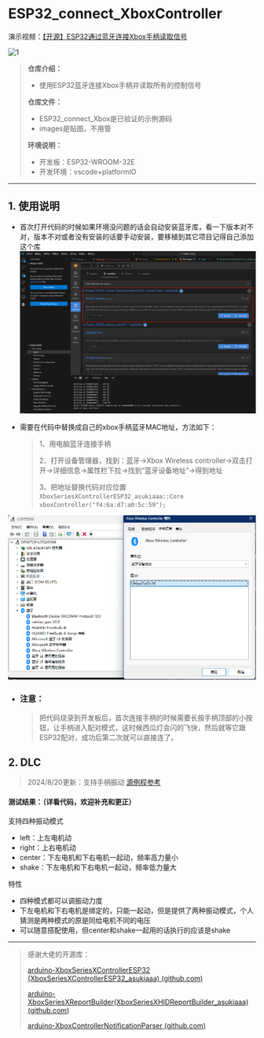 # ESP32_connect_XboxController
演示视频：[【开源】ESP32通过蓝牙连接Xbox手柄读取信号](https://www.bilibili.com/video/BV163eKebExM/?spm_id_from=333.999.list.card_archive.click)




![1](images/1.jpg)

> **仓库介绍：**
> * 使用ESP32蓝牙连接Xbox手柄并读取所有的控制信号
>
>
> **仓库文件：**
>
> * ESP32_connect_Xbox是已验证的示例源码
> * images是贴图，不用管
>
> **环境说明：**
>
> * 开发板：ESP32-WROOM-32E
> * 开发环境：vscode+platformIO
>
---

## 1. 使用说明

* 首次打开代码的时候如果环境没问题的话会自动安装蓝牙库，看一下版本对不对，版本不对或者没有安装的话要手动安装，要移植到其它项目记得自己添加这个库
![2](images/2.jpg)

* 需要在代码中替换成自己的xbox手柄蓝牙MAC地址，方法如下：
  >1、用电脑蓝牙连接手柄
  >
  >2、打开设备管理器，找到：蓝牙->Xbox Wireless controller->双击打开->详细信息->属性栏下拉->找到“蓝牙设备地址”->得到地址
  >
  >3、把地址替换代码对应位置 `XboxSeriesXControllerESP32_asukiaaa::Core
    xboxController("f4:6a:d7:a0:5c:59");`

![3](images/3.jpg)

* ### **注意**：
  > 把代码烧录到开发板后，首次连接手柄的时候需要长按手柄顶部的小按钮，让手柄进入配对模式，这时候西瓜灯会闪的飞快，然后就等它跟ESP32配对，成功后第二次就可以直接连了。
  
## 2. DLC
  >2024/8/20更新：支持手柄振动
  >[源例程参考](https://github.com/asukiaaa/arduino-XboxSeriesXControllerESP32/tree/main/examples/vibration)

  #### 测试结果：（详看代码，欢迎补充和更正）
  支持四种振动模式
   * left：上左电机动
   * right：上右电机动
   * center：下左电机和下右电机一起动，频率高力量小
   * shake：下左电机和下右电机一起动，频率低力量大
  
  特性
   * 四种模式都可以调振动力度
   * 下左电机和下右电机是绑定的，只能一起动，但是提供了两种振动模式，个人猜测是两种模式的原是同给电机不同的电压
   * 可以随意搭配使用，但center和shake一起用的话执行的应该是shake


---


> 感谢大佬的开源库：
>
> [arduino-XboxSeriesXControllerESP32 (XboxSeriesXControllerESP32_asukiaaa) (github.com)](https://github.com/asukiaaa/arduino-XboxSeriesXControllerESP32)
>
> [arduino-XboxSeriesXReportBuilder(XboxSeriesXHIDReportBuilder_asukiaaa) (github.com)](https://github.com/asukiaaa/arduino-XboxSeriesXHIDReportBuilder)
>
> [arduino-XboxControllerNotificationParser  (github.com)](https://github.com/asukiaaa/arduino-XboxControllerNotificationParser)
>
